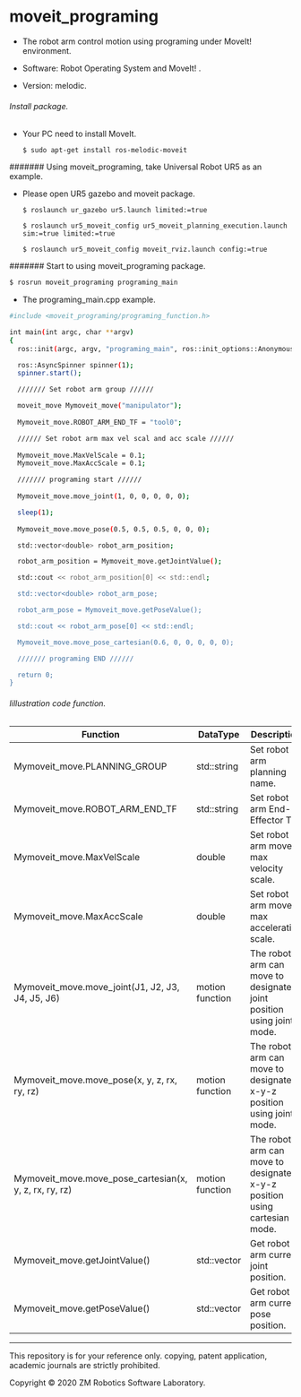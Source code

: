 # moveit_programing
- The robot arm control motion using programing under MoveIt! environment. 

- Software: Robot Operating System and MoveIt! .

- Version: melodic.

###### Install package.

- Your PC need to install MoveIt.

  ``` $ sudo apt-get install ros-melodic-moveit ```

####### Using moveit_programing, take Universal Robot UR5 as an example.

- Please open UR5 gazebo and moveit package.

  ``` $ roslaunch ur_gazebo ur5.launch limited:=true ```

  ``` $ roslaunch ur5_moveit_config ur5_moveit_planning_execution.launch sim:=true limited:=true ```

  ``` $ roslaunch ur5_moveit_config moveit_rviz.launch config:=true ```

####### Start to using moveit_programing package.

``` bash
$ rosrun moveit_programing programing_main
```

- The programing_main.cpp example.

``` bash
#include <moveit_programing/programing_function.h>

int main(int argc, char **argv)
{
  ros::init(argc, argv, "programing_main", ros::init_options::AnonymousName);

  ros::AsyncSpinner spinner(1);
  spinner.start();

  /////// Set robot arm group //////

  moveit_move Mymoveit_move("manipulator");
  
  Mymoveit_move.ROBOT_ARM_END_TF = "tool0";

  ////// Set robot arm max vel scal and acc scale //////
  
  Mymoveit_move.MaxVelScale = 0.1;
  Mymoveit_move.MaxAccScale = 0.1;

  /////// programing start //////
  
  Mymoveit_move.move_joint(1, 0, 0, 0, 0, 0);

  sleep(1);
  
  Mymoveit_move.move_pose(0.5, 0.5, 0.5, 0, 0, 0);

  std::vector<double> robot_arm_position;

  robot_arm_position = Mymoveit_move.getJointValue();

  std::cout << robot_arm_position[0] << std::endl;

  std::vector<double> robot_arm_pose;

  robot_arm_pose = Mymoveit_move.getPoseValue();

  std::cout << robot_arm_pose[0] << std::endl;

  Mymoveit_move.move_pose_cartesian(0.6, 0, 0, 0, 0, 0);

  /////// programing END //////

  return 0;
}
```

###### Iillustration code function.

| Function                                               | DataType            | Description                                                               |
| ---                                                    | ---                 | ---                                                                       | 
| Mymoveit_move.PLANNING_GROUP                           | std::string         | Set robot arm planning name.                                              |
| Mymoveit_move.ROBOT_ARM_END_TF                         | std::string         | Set robot arm End-Effector TF.                                            |
| Mymoveit_move.MaxVelScale                              | double              | Set robot arm move max velocity scale.                                    |
| Mymoveit_move.MaxAccScale                              | double              | Set robot arm move max acceleration scale.                                |
| Mymoveit_move.move_joint(J1, J2, J3, J4, J5, J6)       | motion function     | The robot arm can move to designated joint position using joint mode.     |
| Mymoveit_move.move_pose(x, y, z, rx, ry, rz)           | motion function     | The robot arm can move to designated x-y-z position using joint mode.     |
| Mymoveit_move.move_pose_cartesian(x, y, z, rx, ry, rz) | motion function     | The robot arm can move to designated x-y-z position using cartesian mode. |
| Mymoveit_move.getJointValue()                          | std::vector<double> | Get robot arm current joint position.                                     |
| Mymoveit_move.getPoseValue()                           | std::vector<double> | Get robot arm current pose position.                                      ||

------

This repository is for your reference only. copying, patent application, academic journals are strictly prohibited.

Copyright © 2020 ZM Robotics Software Laboratory.
